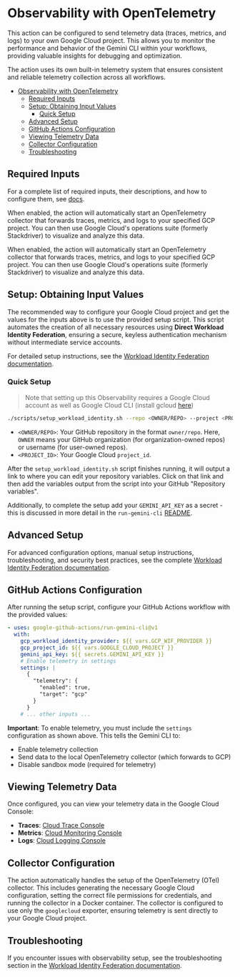 # Observability with OpenTelemetry

This action can be configured to send telemetry data (traces, metrics, and logs) to your own Google Cloud project. This allows you to monitor the performance and behavior of the Gemini CLI within your workflows, providing valuable insights for debugging and optimization.

The action uses its own built-in telemetry system that ensures consistent and reliable telemetry collection across all workflows.

- [Observability with OpenTelemetry](#observability-with-opentelemetry)
  - [Required Inputs](#required-inputs)
  - [Setup: Obtaining Input Values](#setup-obtaining-input-values)
    - [Quick Setup](#quick-setup)
  - [Advanced Setup](#advanced-setup)
  - [GitHub Actions Configuration](#github-actions-configuration)
  - [Viewing Telemetry Data](#viewing-telemetry-data)
  - [Collector Configuration](#collector-configuration)
  - [Troubleshooting](#troubleshooting)


## Required Inputs

For a complete list of required inputs, their descriptions, and how to configure them, see [docs](../README.md#inputs).

When enabled, the action will automatically start an OpenTelemetry collector that forwards traces, metrics, and logs to your specified GCP project. You can then use Google Cloud's operations suite (formerly Stackdriver) to visualize and analyze this data.

When enabled, the action will automatically start an OpenTelemetry collector that forwards traces, metrics, and logs to your specified GCP project. You can then use Google Cloud's operations suite (formerly Stackdriver) to visualize and analyze this data.

## Setup: Obtaining Input Values

The recommended way to configure your Google Cloud project and get the values for the inputs above is to use the provided setup script. This script automates the creation of all necessary resources using **Direct Workload Identity Federation**, ensuring a secure, keyless authentication mechanism without intermediate service accounts.

For detailed setup instructions, see the [Workload Identity Federation documentation](./workload-identity.md).

### Quick Setup

> Note that setting up this Observability requires a Google Cloud account as well as Google Cloud CLI (install gcloud [here](https://cloud.google.com/sdk/docs/install))

```bash
./scripts/setup_workload_identity.sh --repo <OWNER/REPO> --project <PROJECT_ID>
```

-   `<OWNER/REPO>`: Your GitHub repository in the format `owner/repo`. Here, `OWNER` means your GitHub organization (for organization-owned repos) or username (for user-owned repos).
-   `<PROJECT_ID>`: Your Google Cloud `project_id`.

After the `setup_workload_identity.sh` script finishes running, it will output a link to where you can edit your repository variables. Click on that link and then add the variables output from the script into your GitHub "Repository variables".

Additionally, to complete the setup add your `GEMINI_API_KEY` as a secret - this is discussed in more detail in the `run-gemini-cli` [README](https://github.com/google-github-actions/run-gemini-cli?tab=readme-ov-file#getting-started).

## Advanced Setup

For advanced configuration options, manual setup instructions, troubleshooting, and security best practices, see the complete [Workload Identity Federation documentation](./workload-identity.md).

## GitHub Actions Configuration

After running the setup script, configure your GitHub Actions workflow with the provided values:

```yaml
- uses: google-github-actions/run-gemini-cli@v1
  with:
    gcp_workload_identity_provider: ${{ vars.GCP_WIF_PROVIDER }}
    gcp_project_id: ${{ vars.GOOGLE_CLOUD_PROJECT }}
    gemini_api_key: ${{ secrets.GEMINI_API_KEY }}
    # Enable telemetry in settings
    settings: |
      {
        "telemetry": {
          "enabled": true,
          "target": "gcp"
        }
      }
    # ... other inputs ...
```

**Important**: To enable telemetry, you must include the `settings` configuration as shown above. This tells the Gemini CLI to:
- Enable telemetry collection
- Send data to the local OpenTelemetry collector (which forwards to GCP)
- Disable sandbox mode (required for telemetry)

## Viewing Telemetry Data

Once configured, you can view your telemetry data in the Google Cloud Console:

- **Traces**: [Cloud Trace Console](https://console.cloud.google.com/traces)
- **Metrics**: [Cloud Monitoring Console](https://console.cloud.google.com/monitoring)
- **Logs**: [Cloud Logging Console](https://console.cloud.google.com/logs)

## Collector Configuration

The action automatically handles the setup of the OpenTelemetry (OTel) collector. 
This includes generating the necessary Google Cloud configuration, setting the correct
file permissions for credentials, and running the collector in a Docker container. The
collector is configured to use only the `googlecloud` exporter, ensuring telemetry
is sent directly to your Google Cloud project. 

## Troubleshooting

If you encounter issues with observability setup, see the troubleshooting section in the [Workload Identity Federation documentation](./workload-identity.md#troubleshooting).
